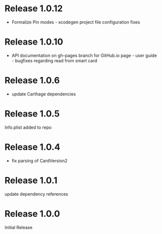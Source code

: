 # Release 1.0.12
- Formalize Pin modes - xcodegen project file configuration fixes

# Release 1.0.10
- API documentation on gh-pages branch for GitHub.io page - user guide - bugfixes regarding read from smart card

# Release 1.0.6
- update Carthage dependencies

# Release 1.0.5
Info.plist added to repo

# Release 1.0.4
- fix parsing of CardVersion2

# Release 1.0.1
update dependency references

# Release 1.0.0
Initial Release

